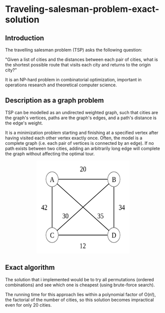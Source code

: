# Traveling-salesman-problem-exact-solution
## Introduction 
The travelling salesman problem (TSP) asks the following question: 

"Given a list of cities and the distances between each pair of cities, what is the shortest possible route that visits each city and returns to the origin city?" 

It is an NP-hard problem in combinatorial optimization, important in operations research and theoretical computer science.

## Description as a graph problem
TSP can be modelled as an undirected weighted graph, such that cities are the graph's vertices, paths are the graph's edges, and a path's distance is the edge's weight. 

It is a minimization problem starting and finishing at a specified vertex after having visited each other vertex exactly once. Often, the model is a complete graph (i.e. each pair of vertices is connected by an edge). If no path exists between two cities, adding an arbitrarily long edge will complete the graph without affecting the optimal tour.

<p align="center">
<img src="1024px-Weighted_K4.svg.png" alt="alt text" width="300" height="300">
</p>

## Exact algorithm
The solution that i implemented would be to try all permutations (ordered combinations) and see which one is cheapest (using brute-force search). 

The running time for this approach lies within a polynomial factor of O(n!), the factorial of the number of cities, so this solution becomes impractical even for only 20 cities.
